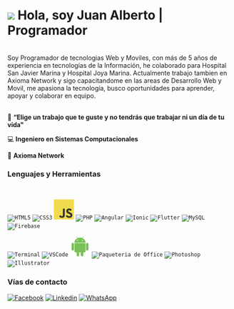 # <a href="https://www.gautamkrishnar.com/"><img src="https://media.giphy.com/media/hvRJCLFzcasrR4ia7z/giphy.gif" width="30px"></a>  Hola, soy Juan Alberto | Programador
<br>
Soy Programador de tecnologias Web y Moviles, con más de 5 años de experiencia en tecnologías de la Información, he colaborado para Hospital San Javier Marina y Hospital Joya Marina. Actualmente trabajo tambien en Axioma Network y sigo capacitandome en las areas de Desarrollo Web y Movil, me apasiona la tecnología, busco oportunidades para aprender, apoyar y colaborar en equipo.
<br><br>

:thought_balloon: **“Elige un trabajo que te guste y no tendrás que trabajar ni un día de tu vida"**
<br>

:computer: **Ingeniero en Sistemas Computacionales**    

:briefcase: **Axioma Network**
<br>

### Lenguajes y Herramientas

<br>

<code><img title="HTML5" height="50" src="https://img.icons8.com/color/48/000000/html-5.png"/></code>
<code><img title="CSS3" height="50" src="https://img.icons8.com/color/48/000000/css3.png"/></code>
<code><img title="JavaScript" height="45" src="https://raw.githubusercontent.com/github/explore/80688e429a7d4ef2fca1e82350fe8e3517d3494d/topics/javascript/javascript.png"></code>
<code><img title="PHP" height="60" src="https://img.icons8.com/officexs/80/000000/php-logo.png"/></code>
<code><img title="Angular" height="60" src="https://img.icons8.com/color/48/000000/angularjs.png"/></code>
<code><img title="Ionic" height="60" src="https://img.icons8.com/ios-filled/50/000000/ionic.png"/></code>
<code><img title="Flutter" height="60" src="https://img.icons8.com/color/48/000000/flutter.png"/></code>
<code><img title="MySQL" src="https://img.icons8.com/ios-filled/50/000000/mysql-logo.png"/></code>
<code><img title="Firebase" src="https://img.icons8.com/color/48/000000/firebase.png"/></code>

<code><img title="Terminal" src="https://img.icons8.com/fluent/48/000000/console.png"/></code>
<code><img title="VSCode" height="50" src="https://img.icons8.com/fluent/48/000000/visual-studio-code-2019.png"/></code>
<code><img title="Android Studio" height="45" src="https://raw.githubusercontent.com/github/explore/80688e429a7d4ef2fca1e82350fe8e3517d3494d/topics/android/android.png"></code>
<code><img title="Paqueteria de Office" src="https://img.icons8.com/color/48/000000/office-365.png"/></code>
<code><img title="Photoshop" src="https://img.icons8.com/fluent/48/000000/adobe-photoshop.png"/></code>
<code><img title="Illustrator" src="https://img.icons8.com/color/48/000000/adobe-illustrator.png"/></code>
<br>

### Vías de contacto 

[<img title="Facebook" src="https://img.icons8.com/color/48/000000/facebook-new.png"/>][facebook]
[<img title="Linkedin" src="https://img.icons8.com/color/48/000000/linkedin-circled.png"/>][linkedin]
[<img title="WhatsApp" src="https://img.icons8.com/color/48/000000/whatsapp.png"/>][whatsapp]

[linkedin]: www.linkedin.com/in/jacisnerosp94
[facebook]: https://www.facebook.com/juanalberto.cisnerospacheco
[whatsapp]: https://wa.link/o3ml8b
